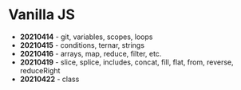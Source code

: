 # Vanilla JS

- __20210414__ - git, variables, scopes, loops
- __20210415__ - conditions, ternar, strings
- __20210416__ - arrays, map, reduce, filter, etc.
- __20210419__ - slice, splice, includes, concat, fill, flat, from, reverse, reduceRight
- __20210422__ - class